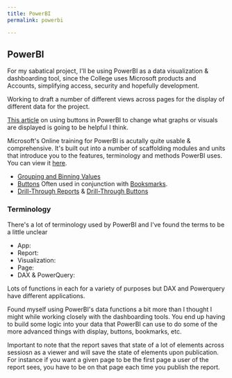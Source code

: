 ```yaml
---
title: PowerBI
permalink: powerbi

---
```


## PowerBI

For my sabatical project, I'll be using PowerBI as a data visualization & dashboarding tool, since the College uses Microsoft products and Accounts, simplifying access, security and hopefully development. 

Working to draft a number of different views across pages for the display of different data for the project. 

[This article](https://powerbi.tips/2019/08/dynamic-visuals-using-buttons/) on using buttons in PowerBI to change what graphs or visuals are displayed is going to be helpful I think. 

Microsoft's Online training for PowerBI is acutally quite usable & comprehensive. It's built out into a number of scaffolding modules and units that introduce you to the features, terminology and methods PowerBI uses. You can view it [here](https://docs.microsoft.com/en-us/learn/browse/?expanded=power-platform&products=power-bi).

* [Grouping and Binning Values](https://docs.microsoft.com/en-us/power-bi/create-reports/desktop-grouping-and-binning)
* [Buttons](https://docs.microsoft.com/en-us/power-bi/create-reports/desktop-buttons)
Often used in conjunction with [Booksmarks]().
* [Drill-Through Reports](https://docs.microsoft.com/en-us/power-bi/create-reports/desktop-drillthrough) & [Drill-Through Buttons](https://docs.microsoft.com/en-us/power-bi/create-reports/desktop-drill-through-buttons)

### Terminology

There's a lot of terminology used by PowerBI and I've found the terms to be a little unclear

* App:
* Report:
* Visualization:
* Page:
* DAX & PowerQuery:

Lots of functions in each for a variety of purposes but DAX and Powerquery have different applications.

Found myself using PowerBI's data functions a bit more than I thought I might while working closely with the dashboarding tools. You end up having to build some logic into your data that PowerBI can use to do some of the more advanced things with display, buttons, bookmarks, etc.

Important to note that the report saves that state of a lot of elements across sessiosn as a viewer and will save the state of elements upon publication. 
For instance if you want a given page to be the first page a user of the report sees, you have to be on that page each time you publish the report. 

 